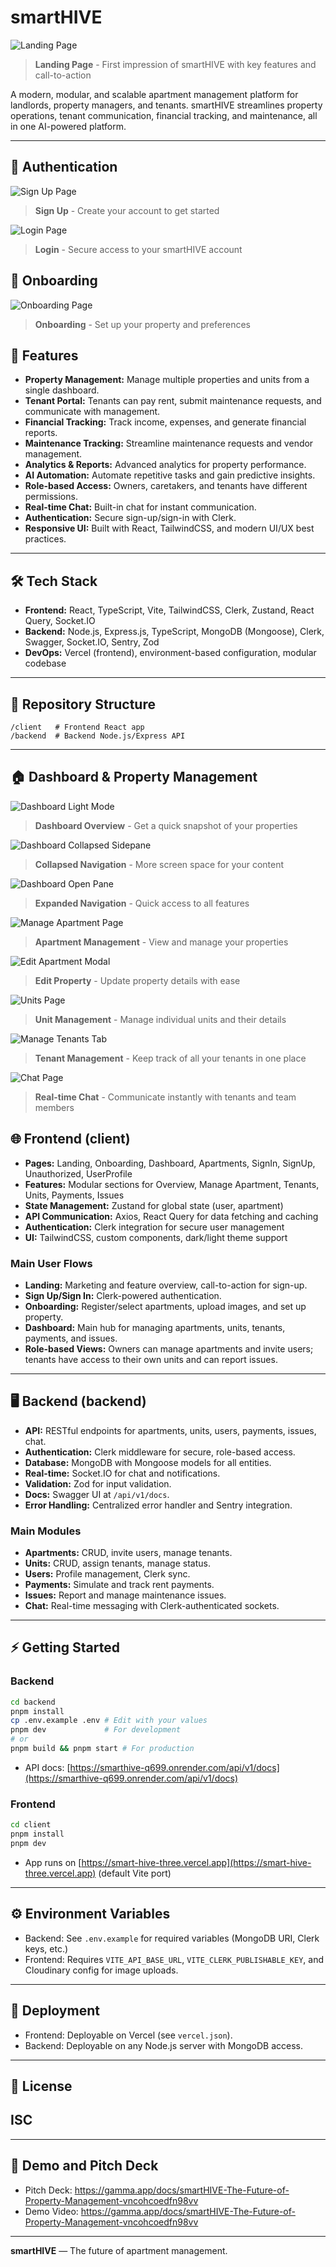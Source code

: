 # smartHIVE

![Landing Page](./client/src/assets/Readme%20Images/landing-page.png)

> **Landing Page** - First impression of smartHIVE with key features and call-to-action

A modern, modular, and scalable apartment management platform for landlords, property managers, and tenants. smartHIVE streamlines property operations, tenant communication, financial tracking, and maintenance, all in one AI-powered platform.

---

## 🔑 Authentication

![Sign Up Page](./client/src/assets/Readme%20Images/sign-up-page.png)
> **Sign Up** - Create your account to get started

![Login Page](./client/src/assets/Readme%20Images/login-page.png)
> **Login** - Secure access to your smartHIVE account

## 🎯 Onboarding

![Onboarding Page](./client/src/assets/Readme%20Images/onboarding-page.png)
> **Onboarding** - Set up your property and preferences

## 🚀 Features
- **Property Management:** Manage multiple properties and units from a single dashboard.
- **Tenant Portal:** Tenants can pay rent, submit maintenance requests, and communicate with management.
- **Financial Tracking:** Track income, expenses, and generate financial reports.
- **Maintenance Tracking:** Streamline maintenance requests and vendor management.
- **Analytics & Reports:** Advanced analytics for property performance.
- **AI Automation:** Automate repetitive tasks and gain predictive insights.
- **Role-based Access:** Owners, caretakers, and tenants have different permissions.
- **Real-time Chat:** Built-in chat for instant communication.
- **Authentication:** Secure sign-up/sign-in with Clerk.
- **Responsive UI:** Built with React, TailwindCSS, and modern UI/UX best practices.

---
## 🛠️ Tech Stack

- **Frontend:** React, TypeScript, Vite, TailwindCSS, Clerk, Zustand, React Query, Socket.IO
- **Backend:** Node.js, Express.js, TypeScript, MongoDB (Mongoose), Clerk, Swagger, Socket.IO, Sentry, Zod
- **DevOps:** Vercel (frontend), environment-based configuration, modular codebase

---
## 📁 Repository Structure

```
/client   # Frontend React app
/backend  # Backend Node.js/Express API
```

---
## 🏠 Dashboard & Property Management

![Dashboard Light Mode](./client/src/assets/Readme%20Images/dashboard-light-mode.png)
> **Dashboard Overview** - Get a quick snapshot of your properties

![Dashboard Collapsed Sidepane](./client/src/assets/Readme%20Images/dashboard-collapsed-sidepane.png)
> **Collapsed Navigation** - More screen space for your content

![Dashboard Open Pane](./client/src/assets/Readme%20Images/dashboard-open-pane.png)
> **Expanded Navigation** - Quick access to all features

![Manage Apartment Page](./client/src/assets/Readme%20Images/manage-apartment-page.png)
> **Apartment Management** - View and manage your properties

![Edit Apartment Modal](./client/src/assets/Readme%20Images/edit-aparment-modal.png)
> **Edit Property** - Update property details with ease

![Units Page](./client/src/assets/Readme%20Images/units-page.png)
> **Unit Management** - Manage individual units and their details

![Manage Tenants Tab](./client/src/assets/Readme%20Images/manage-tenants-tab.png)
> **Tenant Management** - Keep track of all your tenants in one place

![Chat Page](./client/src/assets/Readme%20Images/chat-page.png)
> **Real-time Chat** - Communicate instantly with tenants and team members

## 🌐 Frontend (client)

- **Pages:** Landing, Onboarding, Dashboard, Apartments, SignIn, SignUp, Unauthorized, UserProfile
- **Features:** Modular sections for Overview, Manage Apartment, Tenants, Units, Payments, Issues
- **State Management:** Zustand for global state (user, apartment)
- **API Communication:** Axios, React Query for data fetching and caching
- **Authentication:** Clerk integration for secure user management
- **UI:** TailwindCSS, custom components, dark/light theme support

### Main User Flows

- **Landing:** Marketing and feature overview, call-to-action for sign-up.
- **Sign Up/Sign In:** Clerk-powered authentication.
- **Onboarding:** Register/select apartments, upload images, and set up property.
- **Dashboard:** Main hub for managing apartments, units, tenants, payments, and issues.
- **Role-based Views:** Owners can manage apartments and invite users; tenants have access to their own units and can report issues.

---

## 🖥️ Backend (backend)

- **API:** RESTful endpoints for apartments, units, users, payments, issues, chat.
- **Authentication:** Clerk middleware for secure, role-based access.
- **Database:** MongoDB with Mongoose models for all entities.
- **Real-time:** Socket.IO for chat and notifications.
- **Validation:** Zod for input validation.
- **Docs:** Swagger UI at `/api/v1/docs`.
- **Error Handling:** Centralized error handler and Sentry integration.

### Main Modules

- **Apartments:** CRUD, invite users, manage tenants.
- **Units:** CRUD, assign tenants, manage status.
- **Users:** Profile management, Clerk sync.
- **Payments:** Simulate and track rent payments.
- **Issues:** Report and manage maintenance issues.
- **Chat:** Real-time messaging with Clerk-authenticated sockets.

---
## ⚡ Getting Started
### Backend
```bash
cd backend
pnpm install
cp .env.example .env # Edit with your values
pnpm dev             # For development
# or
pnpm build && pnpm start # For production
```
- API docs: [https://smarthive-q699.onrender.com/api/v1/docs](https://smarthive-q699.onrender.com/api/v1/docs)

### Frontend

```bash
cd client
pnpm install
pnpm dev
```
- App runs on [https://smart-hive-three.vercel.app](https://smart-hive-three.vercel.app) (default Vite port)
---

## ⚙️ Environment Variables

- Backend: See `.env.example` for required variables (MongoDB URI, Clerk keys, etc.)
- Frontend: Requires `VITE_API_BASE_URL`, `VITE_CLERK_PUBLISHABLE_KEY`, and Cloudinary config for image uploads.

---
## 🚀 Deployment
- Frontend: Deployable on Vercel (see `vercel.json`).
- Backend: Deployable on any Node.js server with MongoDB access.
---
## 📄 License
ISC
---

---
## 📄 Demo and Pitch Deck

- Pitch Deck: https://gamma.app/docs/smartHIVE-The-Future-of-Property-Management-vncohcoedfn98vv
- Demo Video: https://gamma.app/docs/smartHIVE-The-Future-of-Property-Management-vncohcoedfn98vv

---

**smartHIVE** — The future of apartment management.